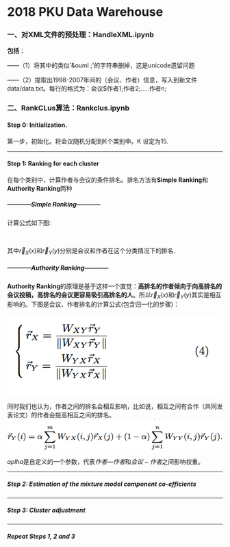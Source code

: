 # 2018 PKU Data Warehouse

### 一、对XML文件的预处理：HandleXML.ipynb

**包括**：

——（1）将其中的类似'&ouml ;'的字符串删掉，这是unicode遗留问题

——（2）提取出1998-2007年间的（会议、作者）信息，写入到新文件 data/data.txt。每行的格式为：会议$作者1;作者2;.....作者n;



### 二、RankCLus算法：Rankclus.ipynb

#### Step 0: Initialization.

第一步，初始化。将会议随机分配到K个类别中。K 设定为15.



***



#### Step 1: Ranking for each cluster

在每个类别中，计算作者与会议的条件排名。排名方法有**Simple Ranking**和**Authority Ranking**两种

##### **————Simple Ranking**————

计算公式如下图:

<img src="pic/1.jpg" width=5></img>

其中$\vec{r}_{X}(x)$和$\vec{r}_{Y}(y)$分别是会议和作者在这个分类情况下的排名.



##### **————Authority Ranking————**

**Authority Ranking**的原理是基于这样一个直觉：**高排名的作者倾向于向高排名的会议投稿，高排名的会议更容易吸引高排名的人**。所以$\vec{r}_{X}(x)$和$\vec{r}_{Y}(y)$其实是相互影响的。下图是会议、作者排名的计算公式(包含归一化的步骤)：

<img src="pic/2.jpg" />

同时我们也认为，作者之间的排名会相互影响，比如说，相互之间有合作（共同发表论文）的作者会提高相互之间的排名。 <img src="pic/3.jpg" />



${aplha}​$ 是自定义的一个参数，代表${作者—作者}​$和${会议-作者}​$之间影响权重。



***



##### Step 2: Estimation of the mixture model component co-efficients



***



##### Step 3: Cluster adjustment



***



##### Repeat Steps 1, 2 and 3